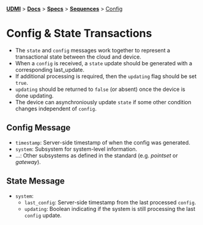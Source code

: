 [**UDMI**](../../../) \> [**Docs**](../../) \> [**Specs**](../) \> [**Sequences**](./) 
\> [Config](#)

# Config & State Transactions

* The `state` and `config` messages work together to represent a transactional state between the cloud and device.
* When a `config` is received, a `state` update should be generated with a corresponding last_update.
* If additional processing is required, then the `updating` flag should be set `true`.
* `updating` should be returned to `false` (or absent) once the device is done updating.
* The device can asynchroniously update `state` if some other condition changes independent of `config`.

## Config Message

* `timestamp`: Server-side timestamp of when the config was generated.
* `system`: Subsystem for system-level information.
* ...: Other subsystems as defined in the standard (e.g. _pointset_ or _gateway_).

## State Message

* `system`:
  * `last_config`: Server-side timestamp from the last processed `config`.
  * `updating`: Boolean indicating if the system is still processing the last `config` update.
